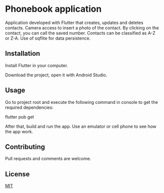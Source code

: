 # Phonebook application

Application developed with Flutter that creates, updates and deletes contacts. Camera access to insert a photo of the contact. By clicking on the contact, you can call the saved number. Contacts can be classified as A-Z or Z-A. Use of sqflite for data persistence.

## Installation

Install Flutter in your computer.

Download the project, open it with Android Studio.

## Usage

Go to project root and execute the following command in console to get the required dependencies:

flutter pub get

After that, build and run the app. Use an emulator or cell phone to see how the app work.

## Contributing
Pull requests and comments are welcome.

## License
[MIT](https://choosealicense.com/licenses/mit/)
